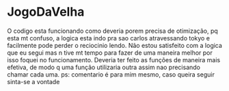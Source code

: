 # JogoDaVelha
O codigo esta funcionando como deveria porem precisa de otimização, pq esta mt confuso, a logica esta indo pra sao carlos atravessando tokyo e facilmente pode perder o reciocinio lendo.
Não estou satisfeito com a logica que eu segui mas n tive mt tempo para fazer de uma maneira melhor por isso foquei no funcionamento.
Deveria ter feito as funções de maneira mais efetiva, de modo q uma função utilizaria outra assim nao precisando chamar cada uma.
ps: comentario é para mim mesmo, caso queira seguir sinta-se a vontade

